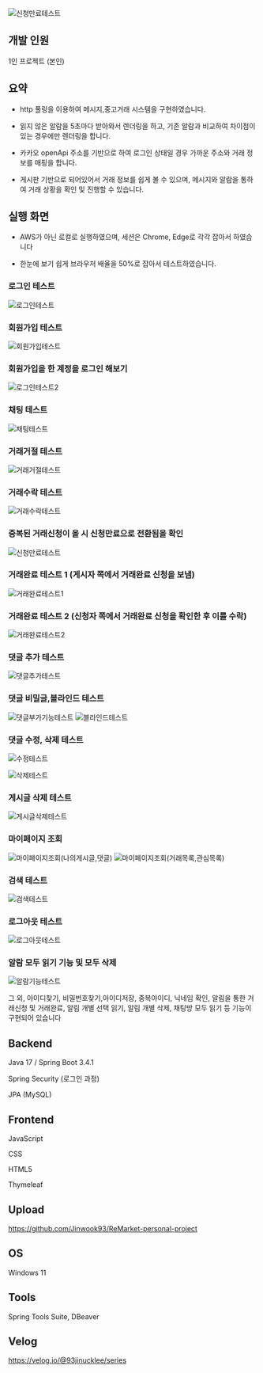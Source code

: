 ![신청만료테스트](https://github.com/user-attachments/assets/773f0f7d-35a0-44ab-929c-b906d758ceeb)

## 개발 인원

1인 프로젝트 (본인)

## 요약

- http 풀링을 이용하여 메시지,중고거래 시스템을 구현하였습니다.


 - 읽지 않은 알람을 5초마다 받아와서 렌더링을 하고, 기존 알람과 비교하여 차이점이 있는 경우에만
렌더링을 합니다.

- 카카오 openApi 주소를 기반으로 하여 로그인 상태일 경우 가까운 주소와 거래 정보를 매핑을 합니다.

- 게시판 기반으로 되어있어서 거래 정보를 쉽게 볼 수 있으며, 
메시지와 알람을 통하여 거래 상황을 확인 및 진행할 수 있습니다.

## 실행 화면 

- AWS가 아닌 로컬로 실행하였으며, 세션은 Chrome, Edge로 각각 잡아서 하였습니다

- 한눈에 보기 쉽게 브라우저 배율을 50%로 잡아서 테스트하였습니다.


### 로그인 테스트
![로그인테스트](https://github.com/user-attachments/assets/9520d605-36c3-4929-9b20-37ea62ddc2fe)

### 회원가입 테스트
![회원가입테스트](https://github.com/user-attachments/assets/5564e071-4033-427e-9360-d49af491ae24)


### 회원가입을 한 계정을 로그인 해보기
![로그인테스트2](https://github.com/user-attachments/assets/29ee5d77-aa92-4078-926a-d9ce99c0afc7)

### 채팅 테스트
![채팅테스트](https://github.com/user-attachments/assets/7e366248-dcc6-4519-b426-91a8c9831ad6)

### 거래거절 테스트
![거래거절테스트](https://github.com/user-attachments/assets/5d2a0c46-63ba-41ae-9f08-867eb814ac59)

### 거래수락 테스트
![거래수락테스트](https://github.com/user-attachments/assets/a8b67ecb-7b0b-4c38-ad87-27c8c1aa115c)

### 중복된 거래신청이 올 시 신청만료으로 전환됨을 확인
![신청만료테스트](https://github.com/user-attachments/assets/afeea907-77ff-4e0d-8647-28a384171440)

### 거래완료 테스트 1 (게시자 쪽에서 거래완료 신청을 보냄)
![거래완료테스트1](https://github.com/user-attachments/assets/723b3e02-98ce-419e-8c3b-6e76d56c09c6)

### 거래완료 테스트 2 (신청자 쪽에서 거래완료 신청을 확인한 후 이를 수락)
![거래완료테스트2](https://github.com/user-attachments/assets/b00635d4-c498-421e-b447-95895eecbec6)

### 댓글 추가 테스트
![댓글추가테스트](https://github.com/user-attachments/assets/15c6ef1e-e817-4abb-8c5b-6251fdf8684b)

### 댓글 비밀글,블라인드 테스트
![댓글부가기능테스트](https://github.com/user-attachments/assets/55615485-dba4-4a07-b774-a01bbbca450a)
![블라인드테스트](https://github.com/user-attachments/assets/1f7bf4ac-1675-4dd0-b0ab-2132d3606aca)

### 댓글 수정, 삭제 테스트
![수정테스트](https://github.com/user-attachments/assets/90d93ff0-f3f9-41b3-9908-c89c00410456)

![삭제테스트](https://github.com/user-attachments/assets/ce8baad2-b6f0-47e1-8aa7-4a9a461656ba)

### 게시글 삭제 테스트
![게시글삭제테스트](https://github.com/user-attachments/assets/c8cbcb37-6e15-4585-905b-434e89d7793c)

<!--### 게시글 삭제 후 이와 관련된 내용이 마이페이지의 목록에 있는지 확인 (거래완료된 거래는 예외처리)
![삭제후목록조회테스트](https://github.com/user-attachments/assets/7089dfff-3004-46dc-96a9-d26e8f1661cc)
-->

### 마이페이지 조회

![마이페이지조회(나의게시글,댓글)](https://github.com/user-attachments/assets/99e6407c-ee07-45f9-a6f2-ddcac98cfe81)
![마이페이지조회(거래목록,관심목록)](https://github.com/user-attachments/assets/4e5a0ef3-c758-48a1-8bf6-d16ef84343a3)

### 검색 테스트

![검색테스트](https://github.com/user-attachments/assets/671604dd-df2d-4c68-a10c-c0aa7c8ca6c9)

### 로그아웃 테스트
![로그아웃테스트](https://github.com/user-attachments/assets/b963bde8-69b6-40e8-9166-f086a2a94553)

### 알람 모두 읽기 기능 및 모두 삭제 
![알람기능테스트](https://github.com/user-attachments/assets/c5babe6a-d930-4c68-8e07-b1e0dd361ff6)


그 외, 아이디찾기, 비밀번호찾기,아이디저장, 중복아이디, 닉네임 확인, 알림을 통한 거래신청 및 거래완료, 알림 개별 선택 읽기, 알림 개별 삭제, 채팅방 모두 읽기 등 기능이 구현되어 있습니다

## Backend

Java 17 / Spring Boot 3.4.1

Spring Security (로그인 과정)

JPA (MySQL)



## Frontend

JavaScript

CSS

HTML5

Thymeleaf


## Upload 

https://github.com/Jinwook93/ReMarket-personal-project


## OS

 Windows 11

## Tools

 Spring Tools Suite, DBeaver

## Velog

 https://velog.io/@93jinucklee/series








